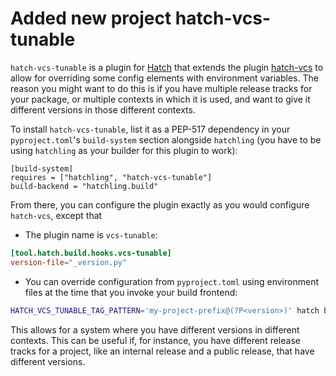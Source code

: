 # Added new project hatch-vcs-tunable

`hatch-vcs-tunable` is a plugin for [Hatch](https://github.com/pypa/hatch) that extends the plugin [hatch-vcs](https://github.com/ofek/hatch-vcs) to allow for overriding some config elements with environment variables. The reason you might want to do this is if you have multiple release tracks for your package, or multiple contexts in which it is used, and want to give it different versions in those different contexts.

To install `hatch-vcs-tunable`, list it as a PEP-517 dependency in your `pyproject.toml`'s `build-system` section alongside `hatchling` (you have to be using `hatchling` as your builder for this plugin to work):

```
[build-system]
requires = ["hatchling", "hatch-vcs-tunable"]
build-backend = "hatchling.build"
```

From there, you can configure the plugin exactly as you would configure `hatch-vcs`, except that
- The plugin name is `vcs-tunable`:
``` toml
[tool.hatch.build.hooks.vcs-tunable]
version-file="_version.py"
```

- You can override configuration from `pyproject.toml` using environment files at the time that you invoke your build frontend:

```bash
HATCH_VCS_TUNABLE_TAG_PATTERN='my-project-prefix@(?P<version>)' hatch build`
```

This allows for a system where you have different versions in different contexts. This can be useful if, for instance, you have different release tracks for a project, like an internal release and a public release, that have different versions.

